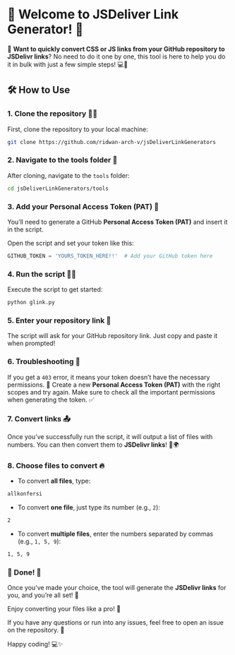 # 🎉 **Welcome to JSDeliver Link Generator!** 🎉

🚀 **Want to quickly convert CSS or JS links from your GitHub repository to JSDelivr links**? No need to do it one by one, this tool is here to help you do it in bulk with just a few simple steps! 💻🔗

## 🛠️ How to Use

### 1. Clone the repository 🧑‍💻

First, clone the repository to your local machine:

```bash
git clone https://github.com/ridwan-arch-v/jsDeliverLinkGenerators
```

### 2. Navigate to the tools folder 🔄

After cloning, navigate to the `tools` folder:

```bash
cd jsDeliverLinkGenerators/tools
```

### 3. Add your **Personal Access Token (PAT)** 🔑

You’ll need to generate a GitHub **Personal Access Token (PAT)** and insert it in the script. 

Open the script and set your token like this:

```python
GITHUB_TOKEN = 'YOURS_TOKEN_HERE!!'  # Add your GitHub token here
```

### 4. Run the script 🏃‍♂️

Execute the script to get started:

```bash
python glink.py
```

### 5. Enter your repository link 🔗

The script will ask for your GitHub repository link. Just copy and paste it when prompted!

### 6. Troubleshooting  🚧

If you get a `403` error, it means your token doesn’t have the necessary permissions. 🛑 Create a new **Personal Access Token (PAT)** with the right scopes and try again. Make sure to check all the important permissions when generating the token. ✅

### 7. Convert links 📤

Once you’ve successfully run the script, it will output a list of files with numbers. You can then convert them to **JSDelivr links**! 🧳🌍

### 8. Choose files to convert 🔥

- To convert **all files**, type: 

```bash
allkonfersi
```

- To convert **one file**, just type its number (e.g., `2`):

```bash
2
```

- To convert **multiple files**, enter the numbers separated by commas (e.g., `1, 5, 9`):

```bash
1, 5, 9
```

### 🎉 Done! 🎉

Once you’ve made your choice, the tool will generate the **JSDelivr links** for you, and you’re all set! 🌟

Enjoy converting your files like a pro! 💪

If you have any questions or run into any issues, feel free to open an issue on the repository. 🚨

Happy coding! 💻✨
